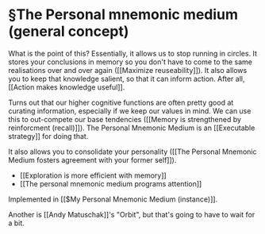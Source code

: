 # §The Personal mnemonic medium (general concept)
What is the point of this? Essentially, it allows us to stop running in circles. It stores your conclusions in memory so you don't have to come to the same realisations over and over again ([[Maximize reuseability]]). It also allows you to keep that knowledge salient, so that it can inform action. After all, [[Action makes knowledge useful]].

Turns out that our higher cognitive functions are often pretty good at curating information, especially if we keep our values in mind. We can use this to out-compete our base tendencies ([[Memory is strengthened by reinforcment (recall)]]). The Personal Mnemonic Medium is an [[Executable strategy]] for doing that.

It also allows you to consolidate your personality ([[The Personal Mnemonic Medium fosters agreement with your former self]]).

* [[Exploration is more efficient with memory]]
* [[The personal mnemonic medium programs attention]]

Implemented in [[$My Personal Mnemonic Medium (instance)]].

Another is [[Andy Matuschak]]'s "Orbit", but that's going to have to wait for a bit.

<!-- #Life -->

<!-- {BearID:F4D58FE3-0528-482D-A351-B0BDA4328B30-15756-0000130325C02221} -->
